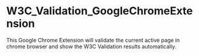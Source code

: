 # W3C_Validation_GoogleChromeExtension
This Google Chrome Extension will validate the current active page in chrome browser and show the W3C Validation results automatically.
